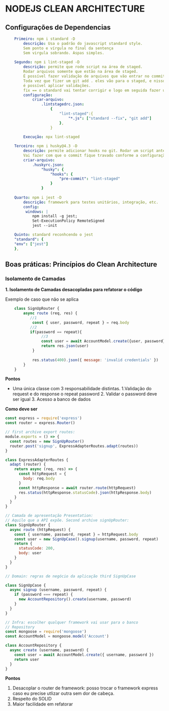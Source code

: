 # NODEJS CLEAN ARCHITECTURE


## Configurações de Dependencias

~~~yml
    Primeiro: npm i standard -D
        descrição: Usa o padrão do javascript standard style. 
        Sem ponto e vírgula no final da sentença
        Sem virgula sobrando. Aspas simples.
    
    Segundo: npm i lint-staged -D
        descrição: permite que rode script na área de staged.
        Rodar arquivos somente que estão na área de staged.
        É possível fazer validação de arquivos que vão entrar no commit.
        Toda vez que fizer um git add . eles vão para o staged, e nisso 
        é possível aplicar validações. 
        fix == o standard vai tentar corrigir e logo em seguida fazer um commit.
        configuração:
            criar-arquivo:
                .lintstagedrc.json:
                    {
                        "lint-staged":{
                            "*.js": ["standard --fix", "git add"]
                        },
                    }
                
        Execução: npx lint-staged

    Terceiro: npm i husky@4.3 -D
        descrição: permite adicionar hooks no git. Rodar um script antes que acontece um script.
        Vai fazer com que o commit fique travado conforme a configuração do lint-staged.
        criar-arquivo:
            .huskyrc.json:
                "husky": {
                    "hooks": {
                        "pre-commit": "lint-staged"
                    }
                }
    
    Quarto: npm i jest -D
        descrição: framework para testes unitários, integração, etc.
        config: 
         windows: |
            npm install -g jest;
            Set-ExecutionPolicy RemoteSigned
            jest --init

    Quinto: standard reconhcendo o jest
    "standard": {
    "env": ["jest"]
    },         
~~~


## Boas práticas: Princípios do Clean  Architecture

### Isolamento de Camadas

 **1. Isolamento de Camadas desacopladas para refatorar o código**

  Exemplo de caso que não se aplica

~~~javascript
    class SignUpRouter {
        async route (req, res) {
           //1
            const { user, password, repeat } = req.body
           //2
           if(password == repeat){
                //3
                const user = await AccountModel.create({user, password})
                return res.json(user)
            }
        
            res.status(400).json({ message: 'invalid credentials' })
        }
    }
~~~

**Pontos**

- Uma única classe com 3 responsabilidade distintas. 
    1.Validação do request e do response  o repeat password
    2. Validar o password deve ser igual
    3. Acesso a banco de dados

**Como deve ser**

~~~javascript
const express = require('express')
const router = express.Router()

// first archive export routes:
module.exports = () => {
  const routes = new SignUpRouter()
  router.post('signup', ExpressAdapterRoutes.adapt(routes))
}

class ExpressAdapterRoutes {
  adapt (router) {
    return async (req, res) => {
      const httpRequest = {
        body: req.body
      }
      const httpResponse = await router.route(httpRequest)
      res.status(httpResponse.statusCode).json(httpResponse.body)
    }
  }
}

// Camada de apresentação Presentation:
// Aquilo que a API expõe. Second archive signUpRouter:
class SignUpRouter {
  async route (httpRequest) {
    const { username, password, repeat } = httpRequest.body
    const user = new SignUpCase().signup(username, password, repeat)
    return {
      statusCode: 200,
      body: user
    }
  }
}

// Domain: regras de negócio da aplicação third SignUpCase

class SignUpCase {
  async signup (username, password, repeat) {
    if (password === repeat) {
      new AccountRepository().create(username, password)
    }
  }
}

// Infra: escolher qualquer framework vai usar para o banco
// Repository
const mongoose = require('mongoose')
const AccountModel = mongoose.model('Account')

class AccountRepository {
  async create (username, password) {
    const user = await AccountModel.create({ username, password })
    return user
  }
}

~~~

**Pontos** 

1. Desacoplar o router de framework: posso trocar o framework express
caso eu precise utlizar outra sem dor de cabeça.
2. Respeito do SOLID
3. Maior facilidade em refatorar